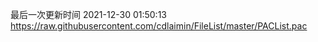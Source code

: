 最后一次更新时间 2021-12-30 01:50:13
https://raw.githubusercontent.com/cdlaimin/FileList/master/PACList.pac

